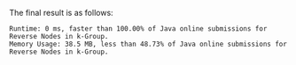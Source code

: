 The final result is as follows:

```
Runtime: 0 ms, faster than 100.00% of Java online submissions for Reverse Nodes in k-Group.
Memory Usage: 38.5 MB, less than 48.73% of Java online submissions for Reverse Nodes in k-Group.
```
